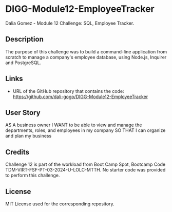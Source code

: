 # DIGG-Module12-EmployeeTracker
Dalia Gomez - Module 12 Challenge: SQL, Employee Tracker.

## Description
The purpose of this challenge was to build a command-line application from scratch to manage a company's employee database, using Node.js, Inquirer and PostgreSQL.

## Links
- URL of the GitHub repository that contains the code: https://github.com/dali-gogo/DIGG-Module12-EmployeeTracker

## User Story
AS A business owner
I WANT to be able to view and manage the departments, roles, and employees in my company
SO THAT I can organize and plan my business

## Credits
Challenge 12 is part of the workload from Boot Camp Spot, Bootcamp Code TDM-VIRT-FSF-PT-03-2024-U-LOLC-MTTH. No starter code was provided to perform this challenge.

## License
MIT License used for the corresponding repository.
